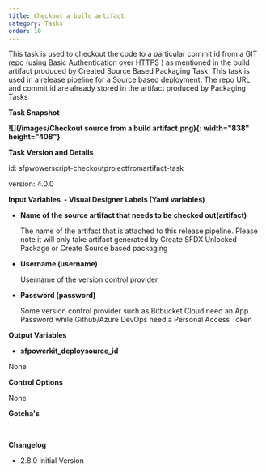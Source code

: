 ```yaml
---
title: Checkout a build artifact
category: Tasks
order: 10
---
```


This task is used to checkout the code to a particular commit id from a GIT repo (using Basic Authentication over HTTPS ) as mentioned in the build artifact produced by Created Source Based Packaging Task. This task is used in a release pipeline for a Source based deployment. The repo URL and commit id are already stored in the artifact produced by Packaging Tasks

**Task Snapshot**

**![](/images/Checkout source from a build artifact.png){: width="838" height="408"}**

**Task Version and Details**

id: sfpwowerscript-checkoutprojectfromartifact-task

version: 4.0.0

**Input Variables&nbsp; - Visual Designer Labels (Yaml variables)**

* **Name of the source artifact that needs to be checked out(artifact)**

  The name of the artifact that is attached to this release pipeline. Please note it will only take artifact generated by Create SFDX Unlocked Package or Create Source based packaging

* **Username (username)**

  Username of the version control provider

* **Password (password)**

  Some version control provider such as Bitbucket Cloud need an App Password while Github/Azure DevOps need a Personal Access Token

**Output Variables**

* **sfpowerkit\_deploysource\_id**

None

**Control Options**

None

**Gotcha's**

&nbsp;

**Changelog**

* 2\.8.0 Initial Version
